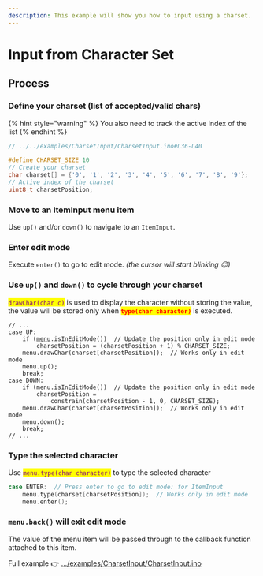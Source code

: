 ```yaml
---
description: This example will show you how to input using a charset.
---
```


# Input from Character Set

## Process

### Define your charset (list of accepted/valid chars)

{% hint style="warning" %}
You also need to track the active index of the list&#x20;
{% endhint %}

```cpp
// ../../examples/CharsetInput/CharsetInput.ino#L36-L40

#define CHARSET_SIZE 10
// Create your charset
char charset[] = {'0', '1', '2', '3', '4', '5', '6', '7', '8', '9'};
// Active index of the charset
uint8_t charsetPosition;
```

### Move to an ItemInput menu item

Use `up()` and/or `down()` to navigate to an `ItemInput`.

### Enter edit mode

Execute `enter()` to go to edit mode. _(the cursor will start blinking 😉)_

### Use `up()` and `down()` to cycle through your charset

<mark style="color:purple;">`drawChar(char c)`</mark> is used to display the character without storing the value, the value will be stored only when <mark style="color:red;">**`type(char character)`**</mark> is executed.

<pre class="language-cpp"><code class="lang-cpp">// ...
case UP:
    if (<a data-footnote-ref href="#user-content-fn-1">menu</a>.isInEditMode())  // Update the position only in edit mode
        charsetPosition = (charsetPosition + 1) % CHARSET_SIZE;
    menu.drawChar(charset[charsetPosition]);  // Works only in edit mode
    menu.up();
    break;
case DOWN:
    if (menu.isInEditMode())  // Update the position only in edit mode
        charsetPosition =
            constrain(charsetPosition - 1, 0, CHARSET_SIZE);
    menu.drawChar(charset[charsetPosition]);  // Works only in edit mode
    menu.down();
    break;
// ...
</code></pre>

### Type the selected character

Use <mark style="color:purple;">`menu.type(char character)`</mark> to type the selected character

```cpp
case ENTER:  // Press enter to go to edit mode: for ItemInput
    menu.type(charset[charsetPosition]);  // Works only in edit mode
    menu.enter();
```

### `menu.back()` will exit edit mode

The value of the menu item will be passed through to the callback function attached to this item.

Full example 👉 [.../examples/CharsetInput/CharsetInput.ino](https://github.com/forntoh/LcdMenu/tree/master/examples/CharsetInput/CharsetInput.ino)

[^1]: It is also worth checking if the current it item is an ItemInput item
